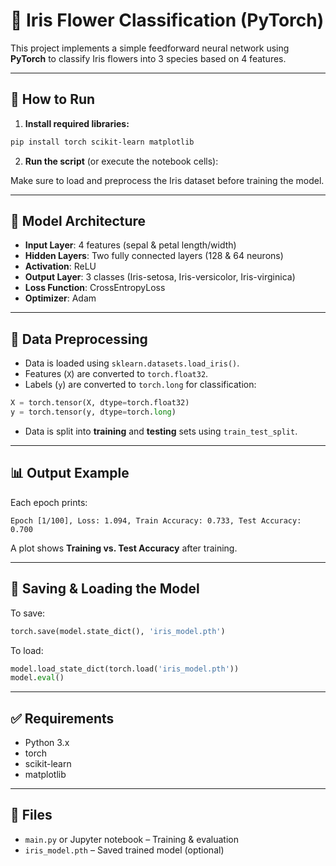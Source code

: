 # 🌸 Iris Flower Classification (PyTorch)

This project implements a simple feedforward neural network using **PyTorch** to classify Iris flowers into 3 species based on 4 features.

---

## 🚀 How to Run

1. **Install required libraries:**

```bash
pip install torch scikit-learn matplotlib
```

2. **Run the script** (or execute the notebook cells):

Make sure to load and preprocess the Iris dataset before training the model.

---

## 🧠 Model Architecture

- **Input Layer**: 4 features (sepal & petal length/width)
- **Hidden Layers**: Two fully connected layers (128 & 64 neurons)
- **Activation**: ReLU
- **Output Layer**: 3 classes (Iris-setosa, Iris-versicolor, Iris-virginica)
- **Loss Function**: CrossEntropyLoss
- **Optimizer**: Adam

---

## 🧾 Data Preprocessing

- Data is loaded using `sklearn.datasets.load_iris()`.
- Features (`X`) are converted to `torch.float32`.
- Labels (`y`) are converted to `torch.long` for classification:

```python
X = torch.tensor(X, dtype=torch.float32)
y = torch.tensor(y, dtype=torch.long)
```

- Data is split into **training** and **testing** sets using `train_test_split`.

---

## 📊 Output Example

Each epoch prints:

```
Epoch [1/100], Loss: 1.094, Train Accuracy: 0.733, Test Accuracy: 0.700
```

A plot shows **Training vs. Test Accuracy** after training.

---

## 💾 Saving & Loading the Model

To save:
```python
torch.save(model.state_dict(), 'iris_model.pth')
```

To load:
```python
model.load_state_dict(torch.load('iris_model.pth'))
model.eval()
```

---

## ✅ Requirements

- Python 3.x
- torch
- scikit-learn
- matplotlib

---

## 📂 Files

- `main.py` or Jupyter notebook – Training & evaluation
- `iris_model.pth` – Saved trained model (optional)
